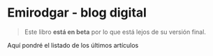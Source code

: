# Emirodgar - blog digital

> Este libro **está en beta** por lo que está lejos de su versión final.

Aquí pondré el listado de los últimos artículos

